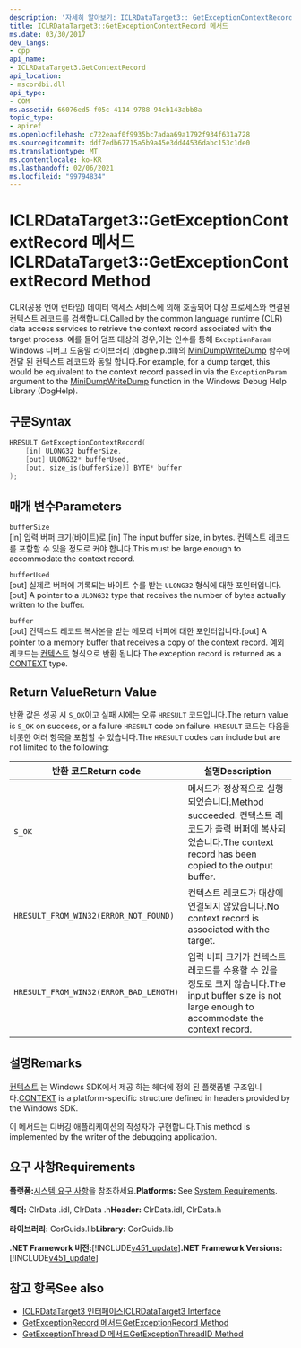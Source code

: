 ```yaml
---
description: '자세히 알아보기: ICLRDataTarget3:: GetExceptionContextRecord 메서드'
title: ICLRDataTarget3::GetExceptionContextRecord 메서드
ms.date: 03/30/2017
dev_langs:
- cpp
api_name:
- ICLRDataTarget3.GetContextRecord
api_location:
- mscordbi.dll
api_type:
- COM
ms.assetid: 66076ed5-f05c-4114-9788-94cb143abb8a
topic_type:
- apiref
ms.openlocfilehash: c722eaaf0f9935bc7adaa69a1792f934f631a728
ms.sourcegitcommit: ddf7edb67715a5b9a45e3dd44536dabc153c1de0
ms.translationtype: MT
ms.contentlocale: ko-KR
ms.lasthandoff: 02/06/2021
ms.locfileid: "99794834"
---
```

# <a name="iclrdatatarget3getexceptioncontextrecord-method"></a><span data-ttu-id="539d1-103">ICLRDataTarget3::GetExceptionContextRecord 메서드</span><span class="sxs-lookup"><span data-stu-id="539d1-103">ICLRDataTarget3::GetExceptionContextRecord Method</span></span>

<span data-ttu-id="539d1-104">CLR(공용 언어 런타임) 데이터 액세스 서비스에 의해 호출되어 대상 프로세스와 연결된 컨텍스트 레코드를 검색합니다.</span><span class="sxs-lookup"><span data-stu-id="539d1-104">Called by the common language runtime (CLR) data access services to retrieve the context record associated with the target process.</span></span> <span data-ttu-id="539d1-105">예를 들어 덤프 대상의 경우,이는 인수를 통해 `ExceptionParam` Windows 디버그 도움말 라이브러리 (dbghelp.dll)의 [MiniDumpWriteDump](/windows/desktop/api/minidumpapiset/nf-minidumpapiset-minidumpwritedump) 함수에 전달 된 컨텍스트 레코드와 동일 합니다.</span><span class="sxs-lookup"><span data-stu-id="539d1-105">For example, for a dump target, this would be equivalent to the context record passed in via the `ExceptionParam` argument to the [MiniDumpWriteDump](/windows/desktop/api/minidumpapiset/nf-minidumpapiset-minidumpwritedump) function in the Windows Debug Help Library (DbgHelp).</span></span>  
  
## <a name="syntax"></a><span data-ttu-id="539d1-106">구문</span><span class="sxs-lookup"><span data-stu-id="539d1-106">Syntax</span></span>  
  
```cpp  
HRESULT GetExceptionContextRecord(  
    [in] ULONG32 bufferSize,  
    [out] ULONG32* bufferUsed,  
    [out, size_is(bufferSize)] BYTE* buffer  
);  
```  
  
## <a name="parameters"></a><span data-ttu-id="539d1-107">매개 변수</span><span class="sxs-lookup"><span data-stu-id="539d1-107">Parameters</span></span>  

 `bufferSize`  
 <span data-ttu-id="539d1-108">[in] 입력 버퍼 크기(바이트)로,</span><span class="sxs-lookup"><span data-stu-id="539d1-108">[in] The input buffer size, in bytes.</span></span> <span data-ttu-id="539d1-109">컨텍스트 레코드를 포함할 수 있을 정도로 커야 합니다.</span><span class="sxs-lookup"><span data-stu-id="539d1-109">This must be large enough to accommodate the context record.</span></span>  
  
 `bufferUsed`  
 <span data-ttu-id="539d1-110">[out] 실제로 버퍼에 기록되는 바이트 수를 받는 `ULONG32` 형식에 대한 포인터입니다.</span><span class="sxs-lookup"><span data-stu-id="539d1-110">[out] A pointer to a `ULONG32` type that receives the number of bytes actually written to the buffer.</span></span>  
  
 `buffer`  
 <span data-ttu-id="539d1-111">[out] 컨텍스트 레코드 복사본을 받는 메모리 버퍼에 대한 포인터입니다.</span><span class="sxs-lookup"><span data-stu-id="539d1-111">[out] A pointer to a memory buffer that receives a copy of the context record.</span></span> <span data-ttu-id="539d1-112">예외 레코드는 [컨텍스트](/windows/win32/api/winnt/ns-winnt-arm64_nt_context) 형식으로 반환 됩니다.</span><span class="sxs-lookup"><span data-stu-id="539d1-112">The exception record is returned as a [CONTEXT](/windows/win32/api/winnt/ns-winnt-arm64_nt_context) type.</span></span>  
  
## <a name="return-value"></a><span data-ttu-id="539d1-113">Return Value</span><span class="sxs-lookup"><span data-stu-id="539d1-113">Return Value</span></span>  

 <span data-ttu-id="539d1-114">반환 값은 성공 시 `S_OK`이고 실패 시에는 오류 `HRESULT` 코드입니다.</span><span class="sxs-lookup"><span data-stu-id="539d1-114">The return value is `S_OK` on success, or a failure `HRESULT` code on failure.</span></span> <span data-ttu-id="539d1-115">`HRESULT` 코드는 다음을 비롯한 여러 항목을 포함할 수 있습니다.</span><span class="sxs-lookup"><span data-stu-id="539d1-115">The `HRESULT` codes can include but are not limited to the following:</span></span>  
  
|<span data-ttu-id="539d1-116">반환 코드</span><span class="sxs-lookup"><span data-stu-id="539d1-116">Return code</span></span>|<span data-ttu-id="539d1-117">설명</span><span class="sxs-lookup"><span data-stu-id="539d1-117">Description</span></span>|  
|-----------------|-----------------|  
|`S_OK`|<span data-ttu-id="539d1-118">메서드가 정상적으로 실행되었습니다.</span><span class="sxs-lookup"><span data-stu-id="539d1-118">Method succeeded.</span></span> <span data-ttu-id="539d1-119">컨텍스트 레코드가 출력 버퍼에 복사되었습니다.</span><span class="sxs-lookup"><span data-stu-id="539d1-119">The context record has been copied to the output buffer.</span></span>|  
|`HRESULT_FROM_WIN32(ERROR_NOT_FOUND)`|<span data-ttu-id="539d1-120">컨텍스트 레코드가 대상에 연결되지 않았습니다.</span><span class="sxs-lookup"><span data-stu-id="539d1-120">No context record is associated with the target.</span></span>|  
|`HRESULT_FROM_WIN32(ERROR_BAD_LENGTH)`|<span data-ttu-id="539d1-121">입력 버퍼 크기가 컨텍스트 레코드를 수용할 수 있을 정도로 크지 않습니다.</span><span class="sxs-lookup"><span data-stu-id="539d1-121">The input buffer size is not large enough to accommodate the context record.</span></span>|  
  
## <a name="remarks"></a><span data-ttu-id="539d1-122">설명</span><span class="sxs-lookup"><span data-stu-id="539d1-122">Remarks</span></span>  

 <span data-ttu-id="539d1-123">[컨텍스트](/windows/win32/api/winnt/ns-winnt-arm64_nt_context) 는 Windows SDK에서 제공 하는 헤더에 정의 된 플랫폼별 구조입니다.</span><span class="sxs-lookup"><span data-stu-id="539d1-123">[CONTEXT](/windows/win32/api/winnt/ns-winnt-arm64_nt_context) is a platform-specific structure defined in headers provided by the Windows SDK.</span></span>  
  
 <span data-ttu-id="539d1-124">이 메서드는 디버깅 애플리케이션의 작성자가 구현합니다.</span><span class="sxs-lookup"><span data-stu-id="539d1-124">This method is implemented by the writer of the debugging application.</span></span>  
  
## <a name="requirements"></a><span data-ttu-id="539d1-125">요구 사항</span><span class="sxs-lookup"><span data-stu-id="539d1-125">Requirements</span></span>  

 <span data-ttu-id="539d1-126">**플랫폼:**[시스템 요구 사항](../../get-started/system-requirements.md)을 참조하세요.</span><span class="sxs-lookup"><span data-stu-id="539d1-126">**Platforms:** See [System Requirements](../../get-started/system-requirements.md).</span></span>  
  
 <span data-ttu-id="539d1-127">**헤더:** ClrData .idl, ClrData .h</span><span class="sxs-lookup"><span data-stu-id="539d1-127">**Header:** ClrData.idl, ClrData.h</span></span>  
  
 <span data-ttu-id="539d1-128">**라이브러리:** CorGuids.lib</span><span class="sxs-lookup"><span data-stu-id="539d1-128">**Library:** CorGuids.lib</span></span>  
  
 <span data-ttu-id="539d1-129">**.NET Framework 버전:**[!INCLUDE[v451_update](../../../../includes/net-current-v451-nov-plus.md)]</span><span class="sxs-lookup"><span data-stu-id="539d1-129">**.NET Framework Versions:** [!INCLUDE[v451_update](../../../../includes/net-current-v451-nov-plus.md)]</span></span>  
  
## <a name="see-also"></a><span data-ttu-id="539d1-130">참고 항목</span><span class="sxs-lookup"><span data-stu-id="539d1-130">See also</span></span>

- [<span data-ttu-id="539d1-131">ICLRDataTarget3 인터페이스</span><span class="sxs-lookup"><span data-stu-id="539d1-131">ICLRDataTarget3 Interface</span></span>](iclrdatatarget3-interface.md)
- [<span data-ttu-id="539d1-132">GetExceptionRecord 메서드</span><span class="sxs-lookup"><span data-stu-id="539d1-132">GetExceptionRecord Method</span></span>](iclrdatatarget3-getexceptionrecord-method.md)
- [<span data-ttu-id="539d1-133">GetExceptionThreadID 메서드</span><span class="sxs-lookup"><span data-stu-id="539d1-133">GetExceptionThreadID Method</span></span>](iclrdatatarget3-getexceptionthreadid-method.md)
